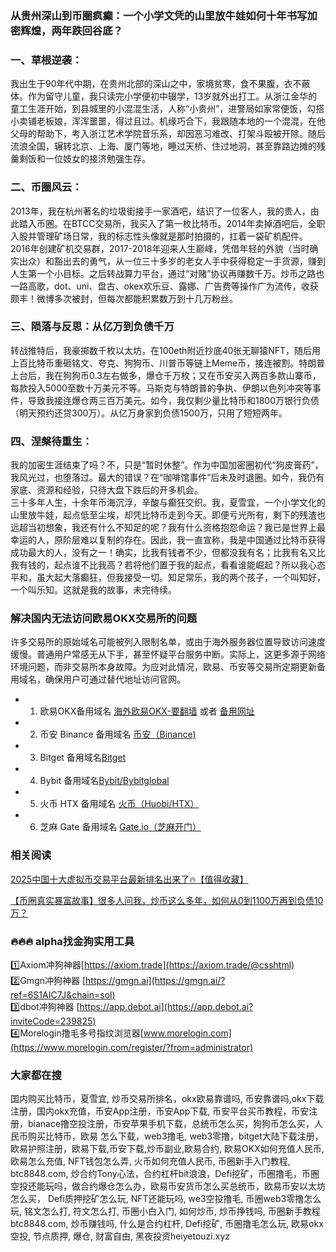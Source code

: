 ### 从贵州深山到币圈疯癫：一个小学文凭的山里放牛娃如何十年书写加密辉煌，两年跌回谷底？

### 一、草根逆袭：
我出生于90年代中期，在贵州北部的深山之中，家境贫寒，食不果腹，衣不蔽体。作为留守儿童，我只读完小学便初中辍学，13岁就外出打工。从浙江金华的童工生涯开始，到县城里的小混混生活，人称“小贵州”，进警局如家常便饭，勾搭小卖铺老板娘，浑浑噩噩，得过且过。机缘巧合下，我跟随本地的一个混混，在他父母的帮助下，考入浙江艺术学院音乐系，却因恶习难改、打架斗殴被开除。随后流浪全国，辗转北京、上海、厦门等地，睡过天桥、住过地洞，甚至靠路边摊的残羹剩饭和一位妓女的接济勉强生存。

### 二、币圈风云：
2013年，我在杭州著名的垃圾街接手一家酒吧，结识了一位客人，我的贵人，由此踏入币圈。在BTCC交易所，我买入了第一枚比特币。2014年卖掉酒吧后，全职入股并管理矿场日常，我的标志性头像就是那时拍摄的，扛着一袋矿机配件。2016年创建矿机交易群，2017-2018年迎来人生巅峰，凭借年轻的外貌（当时确实出众）和豁出去的勇气，从一位三十多岁的老女人手中获得稳定一手货源，赚到人生第一个小目标。之后转战算力平台，通过“对赌”协议再赚数千万。炒币之路也一路高歌，dot、uni、盘古、okex欢乐豆、露娜、广告费等操作广为流传，收获颇丰！微博多次被封，但每次都能积累数万到十几万粉丝。

### 三、陨落与反思：从亿万到负债千万
转战推特后，我豪掷数千枚以太坊，在100eth附近抄底40张无聊猿NFT，随后用上百比特币重砸铭文、夸克、狗狗币、川普币等链上Meme币，接连被割。特朗普上台后，我在狗狗币0.3左右做多，爆仓千万枚；又在币安买入两百多款山寨币，每款投入5000至数十万美元不等。马斯克与特朗普的争执、伊朗以色列冲突等事件，导致我接连爆仓两三百万美元。如今，我仅剩少量比特币和1800万银行负债（明天预约还贷300万）。从亿万身家到负债1500万，只用了短短两年。

### 四、涅槃待重生：
我的加密生涯结束了吗？不，只是“暂时休整”。作为中国加密圈初代“狗皮膏药”，我风光过，也堕落过。最大的错误？在“咖啡馆事件”后未及时退圈。如今，我仍有家底、资源和经验，只待大盘下跌后的开多机会。  
三十多年人生，十余年币海沉浮，辛酸与癫狂交织。我，夏雪宜，一个小学文化的山里放牛娃，起点低至尘埃，却凭比特币走到今天。即便亏光所有，剩下的残渣也远超当初想象，我还有什么不知足的呢？我有什么资格抱怨命运？我已是世界上最幸运的人，原阶层难以复制的存在。因此，我一直宣称，我是中国通过比特币获得成功最大的人，没有之一！确实，比我有钱者不少，但都没我有名；比我有名又比我有钱的，起点谁不比我高？若将他们置于我的起点，看看谁能崛起？所以我心态平和，虽大起大落癫狂，但我接受一切。知足常乐，我的两个孩子，一个叫知好，一个叫乐知。这就是我的故事，未完待续。

### 解决国内无法访问欧易OKX交易所的问题
许多交易所的原始域名可能被列入限制名单，或由于海外服务器位置导致访问速度缓慢。普通用户常感无从下手，甚至怀疑平台服务中断。实际上，这更多源于网络环境问题，而非交易所本身故障。为应对此情况，欧易、币安等交易所定期更新备用域名，确保用户可通过替代地址访问官网。

- 1. 欧易OKX备用域名 [海外欧易OKX-要翻墙](https://www.okx.com/zh-hans/join/74873351) 或者 [备用网址](https://www.chouyi.world/zh-hans/join/74873351) 
- 2. 币安 Binance 备用域名 [币安（Binance)](https://accounts.binance.com/zh-CN/register?ref=36457687)
- 3. Bitget 备用域名[Bitget](https://www.bitget.com/zh-CN/referral/register?from=referral&clacCode=VRNEYUTR)
- 4. Bybit 备用域名[Bybit/Bybitglobal](https://www.bybitglobal.com/zh-MY/invite/?ref=VMKORMM)
- 5. 火币 HTX 备用域名 [火币（Huobi/HTX）](https://www.htx.com/invite/zh-cn/1f?invite_code=whf45223)
- 6. 芝麻 Gate 备用域名 [Gate.io（芝麻开门）](https://www.gate.io/zh/signup?ref_type=103&ref=A1ERAQ)

### 相关阅读
[2025中国十大虚拟币交易平台最新排名出来了🔥【值得收藏】](https://btc8848.com/top-10-exchanges/)

[【币圈真实暴富故事】很多人问我，炒币这么多年，如何从0到1100万再到负债10万？](https://heiyetouzi.xyz/biquanstory001/)

### 🔥🔥🔥 alpha找金狗实用工具
1️⃣Axiom冲狗神器[https://axiom.trade](https://axiom.trade/@csshtml)  
2️⃣Gmgn冲狗神器 [https://gmgn.ai](https://gmgn.ai/?ref=6S1AIC7J&chain=sol)  
3️⃣dbot冲狗神器 [https://app.debot.ai](https://app.debot.ai?inviteCode=239825)  
4️⃣Morelogin撸毛多号指纹浏览器[www.morelogin.com](https://www.morelogin.com/register/?from=administrator)  

### 大家都在搜
国内购买比特币，夏雪宜, 炒币交易所排名，okx欧易靠谱吗, 币安靠谱吗,okx下载注册，国内okx充值，币安App注册，币安App下载, 币安平台买币教程，币安注册，bianace撸空投注册，币安苹果手机下载，总统币怎么买，狗狗币怎么买，人民币购买比特币，欧易 怎么下载，web3撸毛, web3零撸，bitget大陆下载注册，欧易护照注册，欧易下载,币安下载,炒币副业,欧易合约, 欧易OKX如何充值人民币, 欧易怎么充值, NFT钱包怎么弄, 火币如何充值人民币, 币圈新手入门教程, btc8848.com, 炒合约Tony心法，合约杠杆bit浪浪，Defi挖矿，币圈撸毛，币圈空投还能玩吗，做合约爆仓怎么办，欧易币安货币怎么买总统币，欧易币安以太坊怎么买， Defi质押挖矿怎么玩, NFT还能玩吗, we3空投撸毛, 币圈web3零撸怎么玩, 铭文怎么打, 符文怎么打, 币圈小白入门, 如何炒币, 炒币挣钱吗, 币圈新手教程btc8848.com, 炒币赚钱吗, 什么是合约杠杆, Defi挖矿, 币圈撸毛怎么玩, 欧易okx空投, 节点质押, 爆仓, 财富自由, 黑夜投资heiyetouzi.xyz